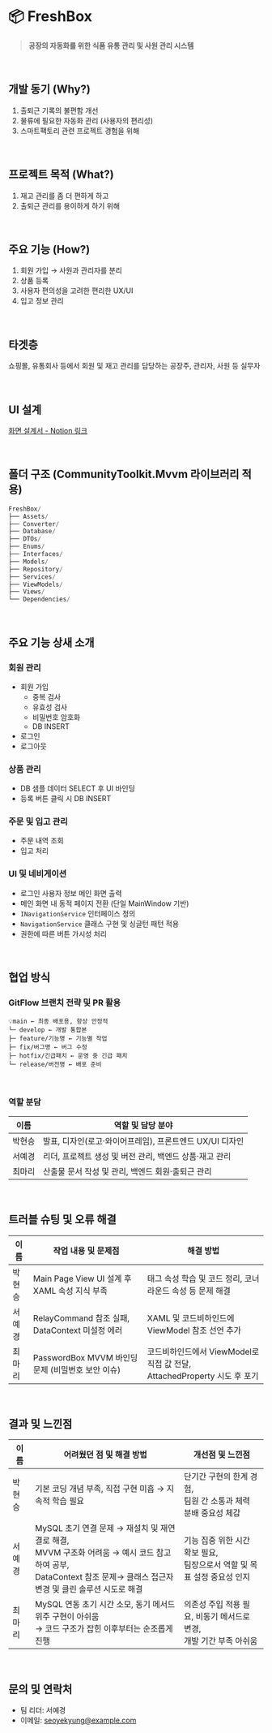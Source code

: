 # 📦 FreshBox
> **공장의 자동화를 위한 식품 유통 관리 및 사원 관리 시스템**

<br />

## 개발 동기 (Why?)

1. 출퇴근 기록의 불편함 개선  
2. 물류에 필요한 자동화 관리 (사용자의 편리성)  
3. 스마트팩토리 관련 프로젝트 경험을 위해  

<br />

## 프로젝트 목적 (What?)

1. 재고 관리를 좀 더 편하게 하고  
2. 출퇴근 관리를 용이하게 하기 위해  

<br />

## 주요 기능 (How?)

1. 회원 가입 → 사원과 관리자를 분리  
2. 상품 등록  
3. 사용자 편의성을 고려한 편리한 UX/UI  
4. 입고 정보 관리  

<br />

## 타겟층
쇼핑몰, 유통회사 등에서 회원 및 재고 관리를 담당하는 공장주, 관리자, 사원 등 실무자  

<br />  

## UI 설계

[화면 설계서 - Notion 링크](https://www.notion.so/20c9879dac8681378f28e48e6a7346c7)  

<br />

## 폴더 구조 (CommunityToolkit.Mvvm 라이브러리 적용)

```jsx
FreshBox/
├── Assets/
├── Converter/
├── Database/
├── DTOs/
├── Enums/
├── Interfaces/
├── Models/
├── Repository/
├── Services/
├── ViewModels/
├── Views/
└── Dependencies/
```

<br />

## 주요 기능 상새 소개
### 회원 관리
- 회원 가입  
  - 중복 검사  
  - 유효성 검사  
  - 비밀번호 암호화
  - DB INSERT  
- 로그인  
- 로그아웃  

### 상품 관리
- DB 샘플 데이터 SELECT 후 UI 바인딩  
- 등록 버튼 클릭 시 DB INSERT  

### 주문 및 입고 관리
- 주문 내역 조회  
- 입고 처리  

### UI 및 네비게이션
- 로그인 사용자 정보 메인 화면 출력  
- 메인 화면 내 동적 페이지 전환 (단일 MainWindow 기반)  
- `INavigationService` 인터페이스 정의  
- `NavigationService` 클래스 구현 및 싱글턴 패턴 적용  
- 권한에 따른 버튼 가시성 처리

<br />  

## 협업 방식

### GitFlow 브랜치 전략 및 PR 활용
```
💡main ← 최종 배포용, 항상 안정적
└─ develop ← 개발 통합본
├─ feature/기능명 ← 기능별 작업
├─ fix/버그명 ← 버그 수정
├─ hotfix/긴급패치 ← 운영 중 긴급 패치
└─ release/버전명 ← 배포 준비
```

<br />  

### 역할 분담

| 이름   | 역할 및 담당 분야                             |
| ------ | -------------------------------------------- |
| 박현승 | 발표, 디자인(로고·와이어프레임), 프론트엔드 UX/UI 디자인 |
| 서예경 | 리더, 프로젝트 생성 및 버전 관리, 백엔드 상품·재고 관리   |
| 최마리 | 산출물 문서 작성 및 관리, 백엔드 회원·출퇴근 관리        |

<br />  

## 트러블 슈팅 및 오류 해결

| 이름   | 작업 내용 및 문제점  | 해결 방법   |
| ------ | ---------------------------------------- | --------------------------------------------|
| 박현승 | Main Page View UI 설계 후 XAML 속성 지식 부족| 태그 속성 학습 및 코드 정리, 코너 라운드 속성 등 문제 해결 |
| 서예경 | RelayCommand 참조 실패, DataContext 미설정 에러| XAML 및 코드비하인드에 ViewModel 참조 선언 추가 |
| 최마리 | PasswordBox MVVM 바인딩 문제 (비밀번호 보안 이슈)| 코드비하인드에서 ViewModel로 직접 값 전달,<br>AttachedProperty 시도 후 포기 |

<br />  

## 결과 및 느낀점

| 이름   | 어려웠던 점 및 해결 방법          | 개선점 및 느낀점        |
| ------ | ------------------------------------ | ------------------------------------------ |
| 박현승 | 기본 코딩 개념 부족, 직접 구현 미흡 → 지속적 학습 필요| 단기간 구현의 한계 경험,<br>팀원 간 소통과 체력 분배 중요성 체감|
| 서예경 | MySQL 초기 연결 문제 → 재설치 및 재연결로 해결,<br>MVVM 구조화 어려움 → 예시 코드 참고하여 공부,<br>DataContext 참조 문제→ 클래스 접근자 변경 및 클린 솔루션 시도로 해결| 기능 집중 위한 시간 확보 필요,<br>팀장으로서 역할 및 목표 설정 중요성 인지|
| 최마리 | MySQL 연동 초기 시간 소모, 동기 메서드 위주 구현이 아쉬움 <br>→ 코드 구조가 잡힌 이후부터는 순조롭게 진행| 의존성 주입 적용 필요, 비동기 메서드로 변경,<br>개발 기간 부족 아쉬움|

<br />  

## 문의 및 연락처

- 팀 리더: 서예경  
- 이메일: seoyekyung@example.com

  
<br />  

